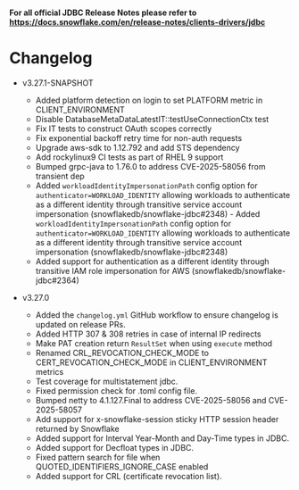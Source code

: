 #### For all official JDBC Release Notes please refer to https://docs.snowflake.com/en/release-notes/clients-drivers/jdbc

# Changelog
- v3.27.1-SNAPSHOT
    - Added platform detection on login to set PLATFORM metric in CLIENT_ENVIRONMENT
    - Disable DatabaseMetaDataLatestIT::testUseConnectionCtx test
    - Fix IT tests to construct OAuth scopes correctly
    - Fix exponential backoff retry time for non-auth requests
    - Upgrade aws-sdk to 1.12.792 and add STS dependency
    - Add rockylinux9 CI tests as part of RHEL 9 support
    - Bumped grpc-java to 1.76.0 to address CVE-2025-58056 from transient dep
    - Added `workloadIdentityImpersonationPath` config option for `authenticator=WORKLOAD_IDENTITY` allowing workloads to authenticate as a different identity through transitive service account impersonation (snowflakedb/snowflake-jdbc#2348) - Added `workloadIdentityImpersonationPath` config option for `authenticator=WORKLOAD_IDENTITY` allowing workloads to authenticate as a different identity through transitive service account impersonation (snowflakedb/snowflake-jdbc#2348)
    - Added support for authentication as a different identity through transitive IAM role impersonation for AWS (snowflakedb/snowflake-jdbc#2364)

- v3.27.0
    - Added the `changelog.yml` GitHub workflow to ensure changelog is updated on release PRs.
    - Added HTTP 307 & 308 retries in case of internal IP redirects
    - Make PAT creation return `ResultSet` when using `execute` method
    - Renamed CRL_REVOCATION_CHECK_MODE to CERT_REVOCATION_CHECK_MODE in CLIENT_ENVIRONMENT metrics
    - Test coverage for multistatement jdbc.
    - Fixed permission check for .toml config file.
    - Bumped netty to 4.1.127.Final to address CVE-2025-58056 and  CVE-2025-58057
    - Add support for x-snowflake-session sticky HTTP session header returned by Snowflake
    - Added support for Interval Year-Month and Day-Time types in JDBC.
    - Added support for Decfloat types in JDBC.
    - Fixed pattern search for file when QUOTED_IDENTIFIERS_IGNORE_CASE enabled
    - Added support for CRL (certificate revocation list).